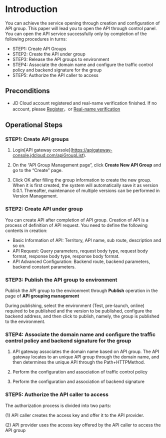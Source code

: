 # Introduction

You can achieve the service opening through creation and configuration of API group.
This paper will lead you to open the API through control panel.
You can open the API service successfully only by completion of the following procedures in turns:
- STEP1: Create API Groups
- STEP2: Create the API under group
- STEP3: Release the API groups to environment
- STEP4: Associate the domain name and configure the traffic control policy and backend signature for the group
- STEP5: Authorize the API caller to access


## Preconditions
- JD Cloud account registered and real-name verification finished. If no account, please [Register](https://accounts.jdcloud.com/p/regPage?source=jdcloud&ReturnUrl=%2f%2fuc.jdcloud.com%2fpassport%2fcomplete%3freturnUrl%3dhttp%3A%2F%2Fuc.jdcloud.com%2Fredirect%2FloginRouter%3FreturnUrl%3Dhttps%253A%252F%252Fwww.jdcloud.com%252Fhelp%252Fdetail%252F734%252FisCatalog%252F1)，or [Real-name verification](https://uc.jdcloud.com/account/certify)


## Operational Steps
### STEP1: Create API groups

1. Login\[API gateway console](https://apigateway-console.jdcloud.com/apiGroupList).

2. On the “API Group Management page”, click **Create New API Group** and go to the “Create” page.

3. Click OK after filling the group information to create the new group. When it is first created, the system will automatically save it as version 0.0.1. Thereafter, maintenance of multiple versions can be performed in Version Management.




### STEP2: Create API under group
You can create API after completion of API group. Creation of API is a process of definition of API request. You need to define the following contents in creation:
- Basic Information of API: Territory, API name, sub route, description and so on.
- API Request: Query parameters, request body type, request body format, response body type, response body format.
- API Advanced Configuration: Backend route, backend parameters, backend constant parameters.


### STEP3: Publish the API group to environment

Publish the API group to the environment through **Publish** operation in the page of **API grouping management**

During publishing, select the environment (Test, pre-launch, online) required to be published and the version to be published, configure the backend address, and then click to publish, namely, the group is published to the environment.


### STEP4: Associate the domain name and configure the traffic control policy and backend signature for the group
1. API gateway associates the domain name based on API group. The API gateway locates to an unique API group through the domain name, and then determines the unique API through the Path+HTTPMethod.

2. Perform the configuration and association of traffic control policy

3. Perform the configuration and association of backend signature



### STEP5: Authorize the API caller to access

The authorization process is divided into two parts:

(1) API caller creates the access key and offer it to the API provider.

(2) API provider uses the access key offered by the API caller to access the API group

